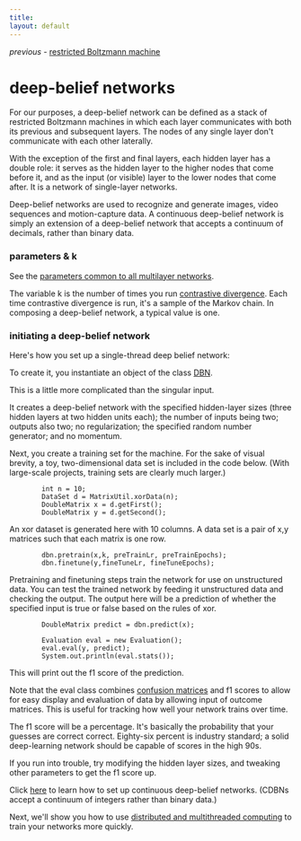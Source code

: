 ```yaml
---
title: 
layout: default
---
```


*previous* - [restricted Boltzmann machine](../restrictedboltzmannmachine.html)
# deep-belief networks

For our purposes, a deep-belief network can be defined as a stack of restricted Boltzmann machines in which each layer communicates with both its previous and subsequent layers. The nodes of any single layer don't communicate with each other laterally. 

With the exception of the first and final layers, each hidden layer has a double role: it serves as the hidden layer to the higher nodes that come before it, and as the input (or visible) layer to the lower nodes that come after. It is a network of single-layer networks. 

Deep-belief networks are used to recognize and generate images, video sequences and motion-capture data. A continuous deep-belief network is simply an extension of a deep-belief network that accepts a continuum of decimals, rather than binary data. 

### parameters & k

See the [parameters common to all multilayer networks](../multinetwork.html).

The variable k is the number of times you run [contrastive divergence](../glossary.html#contrastivedivergence). Each time contrastive divergence is run, it's a sample of the Markov chain. In composing a deep-belief network, a typical value is one.

### initiating a deep-belief network

Here's how you set up a single-thread deep belief network: 

To create it, you instantiate an object of the class [DBN](../doc/org/deeplearning4j/dbn/DBN.html).

<script src="http://gist-it.appspot.com/github.com/agibsonccc/java-deeplearning/blob/master/deeplearning4j-examples/src/main/java/org/deeplearning4j/example/mnist/RawDBNMnistExample.java?slice=27:30"></script>

This is a little more complicated than the singular input. 

It creates a deep-belief network with the specified hidden-layer sizes (three hidden layers at two hidden units each); the number of inputs being two; outputs also two; no regularization; the specified random number generator; and no momentum.

Next, you create a training set for the machine. For the sake of visual brevity, a toy, two-dimensional data set is included in the code below. (With large-scale projects, training sets are clearly much larger.)

	        int n = 10;
			DataSet d = MatrixUtil.xorData(n);
			DoubleMatrix x = d.getFirst();
			DoubleMatrix y = d.getSecond();

An xor dataset is generated here with 10 columns. A data set is a pair of x,y matrices such that each matrix is one row.

	        dbn.pretrain(x,k, preTrainLr, preTrainEpochs);
			dbn.finetune(y,fineTuneLr, fineTuneEpochs);

Pretraining and finetuning steps train the network for use on unstructured data. You can test the trained network by feeding it unstructured data and checking the output. The output here will be a prediction of whether the specified input is true or false based on the rules of xor.

			DoubleMatrix predict = dbn.predict(x);

			Evaluation eval = new Evaluation();
			eval.eval(y, predict);
			System.out.println(eval.stats());

This will print out the f1 score of the prediction.

Note that the eval class combines [confusion matrices](../glossary.html#confusionmatrix) and f1 scores to allow for easy display and evaluation of data by allowing input of outcome matrices. This is useful for tracking how well your network trains over time. 

The f1 score will be a percentage. It's basically the probability that your guesses are correct correct. Eighty-six percent is industry standard; a solid deep-learning network should be capable of scores in the high 90s.

If you run into trouble, try modifying the hidden layer sizes, and tweaking other parameters to get the f1 score up.

Click [here](../continuousdeepbeliefnetwork.html) to learn how to set up continuous deep-belief networks. (CDBNs accept a continuum of integers rather than binary data.)

Next, we'll show you how to use [distributed and multithreaded computing](../scaleout.html) to train your networks more quickly.